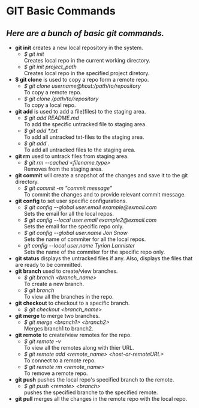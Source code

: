 # GIT Basic Commands
## _Here are a bunch of basic git commands._

* __git init__ creates a new local repository in the system.
    * _\$ git init_ \
    Creates local repo in the current working directory.
    * _\$ git init project\_path_ \
    Creates local repo in the specified project diretory.
* __\$ git clone__ is used to copy a repo form a remote repo.
    * _\$ git clone username@host:/path/to/repository_\
    To copy a remote repo.
    * _\$ git clone /path/to/repository_\
    To copy a local repo.
* __git add__ is used to add a file(files) to the staging area.
    * _\$ git add README.md_\
    To add the specific untracked file to staging area.
    * _\$ git add *.txt_\
    To add all untracked txt-files to the staging area.
    * _\$ git add ._\
    To add all untracked files to the staging area.
* __git rm__ used to untrack files from staging area.
    * _\$ git rm --cached \<filename.type\>_\
    Removes from the staging area.
* __git commit__ will create a snapshot of the changes and save it to the git directory.
    * _\$ git commit \-m \"commit message\"_\
    To commit the changes and to provide relevant commit message.
* __git config__ to set user specific configurations.
    * _\$ git config --global user.email example@exmail.com_\
    Sets the email for all the local repos.
    * _\$ git config --local user.email example2@exmail.com_\
    Sets the email for the specific repo only.
    * _\$ git config --global user.name Jon Snow_\
    Sets the name of commiter for all the local repos.
    * _git config --local user.name Tyrion Lannister_\
    Sets the name of the commiter for the specific repo only.
* __git status__ displays the untracked files if any. Also, displays the files that are ready to be committed.
* __git branch__ used to create/view branches.
    * _\$ git branch \<branch_name\>_\
    To create a new branch.
    * _\$ git branch_\
    To view all the branches in the repo.
* __git checkout__ to checkout to a specific branch.
    * _\$ git checkout \<branch_name\>_
* __git merge__ to merge two branches.
    * _\$ git merge \<branch1\> \<branch2\>_\
    Merges branch1 to branch2.
* __git remote__ to create/view remotes for the repo.
    * _\$ git remote -v_\
    To view all the remotes along with thier URL.
    * _\$ git remote add \<remote_name\> \<host-or-remoteURL\>_\
    To connect to a remote repo.
    * _\$ git remote rm \<remote_name\>_\
    To remove a remote repo.
* __git push__ pushes the local repo's specified branch to the remote.
    * _\$ git push \<remote\> \<branch\>_\
    pushes the specified branche to the specified remote.
* __git pull__ merges all the changes in the remote repo with the local repo.